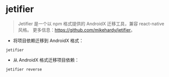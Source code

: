 # jetifier

> Jetifier 是一个以 npm 格式提供的 AndroidX 迁移工具，兼容 react-native 风格。
> 更多信息：<https://github.com/mikehardy/jetifier>。

- 将项目依赖迁移到 AndroidX 格式：

`jetifier`

- 从 AndroidX 格式迁移项目依赖：

`jetifier reverse`